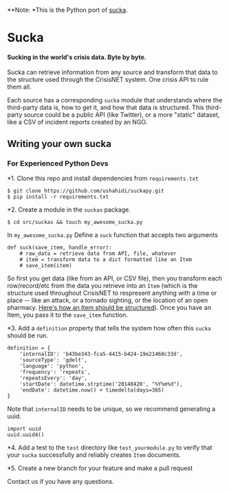 **Note: *This is the Python port of [sucka](https://github.com/ushahidi/sucka).

# Sucka

#### Sucking in the world's crisis data. Byte by byte. 

Sucka can retrieve information from any source and transform that data to the structure used through the CrisisNET system. One crisis API to rule them all. 

Each source has a corresponding `sucka` module that understands where the third-party data is, how to get it, and how that data is structured. This third-party source could be a public API (like Twitter), or a more "static" dataset, like a CSV of incident reports created by an NGO. 

## Writing your own sucka

### For Experienced Python Devs

*1. Clone this repo and install dependencies from `requirements.txt`

    $ git clone https://github.com/ushahidi/suckapy.git
    $ pip install -r requirements.txt

*2. Create a module in the `suckas` package. 
    
    $ cd src/suckas && touch my_awesome_sucka.py

In `my_awesome_sucka.py` Define a `suck` function that accepts two arguments

    def suck(save_item, handle_error):
        # raw_data = retrieve data from API, file, whatever
        # item = transform data to a dict formatted like an Item
        # save_item(item)

So first you get data (like from an API, or CSV file), then you transform each row/record/etc from the data you retrieve into an `Item` (which is the structure used throughout CrisisNET to respresent anything with a time or place -- like an attack, or a tornado sighting, or the location of an open pharmacy. [Here's how an Item should be structured](https://github.com/ushahidi/suckapy/blob/master/src/cn_store_py/models.py)). Once you have an Item, you pass it to the `save_item` function. 

*3. Add a `definition` property that tells the system how often this `sucka` should be run.
    
    definition = {
        'internalID': 'b43be343-fca5-4415-b424-19e21468c33d',
        'sourceType': 'gdelt',
        'language': 'python',
        'frequency': 'repeats',
        'repeatsEvery': 'day',
        'startDate': datetime.strptime('20140420', "%Y%m%d"),
        'endDate': datetime.now() + timedelta(days=365)
    }

Note that `internalID` needs to be unique, so we recommend generating a uuid. 

    import uuid
    uuid.uuid4()

*4. Add a test to the `test` directory like `test_yourmodule.py` to verify that your `sucka` successfully and reliably creates `Item` documents.

*5. Create a new branch for your feature and make a pull request

Contact us if you have any questions. 
